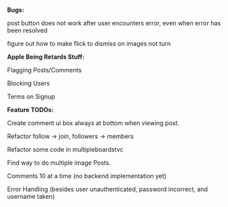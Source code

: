 **Bugs:**

post button does not work after user encounters error, even when error has been resolved

figure out how to make flick to dismiss on images not turn

**Apple Being Retards Stuff:**

Flagging Posts/Comments

Blocking Users

Terms on Signup

**Feature TODOs:**

Create comment ui box always at bottom when viewing post.

Refactor follow -> join, followers -> members

Refactor some code in multipleboardstvc

Find way to do multiple image Posts.

Comments 10 at a time (no backend implementation yet)

Error Handling (besides user unauthenticated, password incorrect, and username taken)





